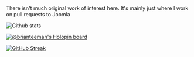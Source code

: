 ### 
There isn't much original work of interest here. It's mainly just where I work on pull requests to Joomla

<img src ="https://github-readme-stats.vercel.app/api?username=brianteeman&show_icons=true&theme=radical" alt ="Github stats">

[![@brianteeman's Holopin board](https://holopin.me/brianteeman)](https://holopin.io/@brianteeman)

[![GitHub Streak](https://github-readme-streak-stats.herokuapp.com?user=brianteeman&date_format=M%20j%5B%2C%20Y%5D)](https://git.io/streak-stats)
